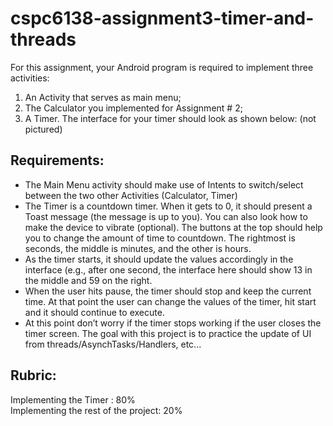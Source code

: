 # cspc6138-assignment3-timer-and-threads

For this assignment, your Android program is required to implement three activities: 

1. An Activity that serves as main menu; 
2. The Calculator you implemented for Assignment # 2; 
3. A Timer. The interface for your timer should look as shown below: (not pictured)
 
## Requirements: 

* The Main Menu activity should make use of Intents to switch/select between the two other Activities (Calculator, Timer)
* The Timer is a countdown timer. When it gets to 0, it should present a Toast message (the message is up to you). You can also look how to make the device to vibrate (optional). The buttons at the top should help you to change the amount of time to countdown. The rightmost is seconds, the middle is minutes, and the other is hours.
* As the timer starts, it should update the values accordingly in the interface (e.g., after one second, the interface here should show 13 in the middle and 59 on the right.
* When the user hits pause, the timer should stop and keep the current time. At that point the user can change the values of the timer, hit start and it should continue to execute.
* At this point don’t worry if the timer stops working if the user closes the timer screen. The goal with this project is to practice the update of UI from threads/AsynchTasks/Handlers, etc...

## Rubric:

Implementing the Timer : 80%  
Implementing the rest of the project: 20%
